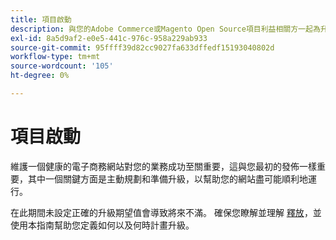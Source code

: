 ```yaml
---
title: 項目啟動
description: 與您的Adobe Commerce或Magento Open Source項目利益相關方一起為升級過程設定正確的期望值。
exl-id: 8a5d9af2-e0e5-441c-976c-958a229ab933
source-git-commit: 95ffff39d82cc9027fa633dffedf15193040802d
workflow-type: tm+mt
source-wordcount: '105'
ht-degree: 0%

---
```


# 項目啟動

維護一個健康的電子商務網站對您的業務成功至關重要，這與您最初的發佈一樣重要，其中一個關鍵方面是主動規劃和準備升級，以幫助您的網站盡可能順利地運行。

在此期間未設定正確的升級期望值會導致將來不滿。 確保您瞭解並理解 [釋放](https://devdocs.magento.com/release/)，並使用本指南幫助您定義如何以及何時計畫升級。
